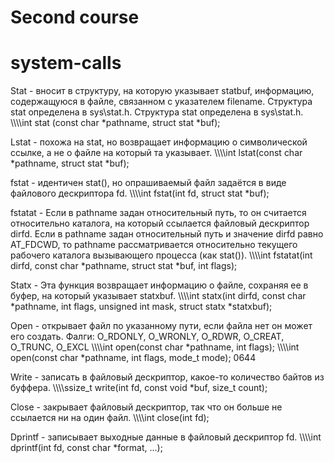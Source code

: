 # Second course
# system-calls

Stat - вносит в структуру, на которую указывает statbuf, информацию, содержащуюся в файле, связанном с указателем filename. Структура stat определена в sys\stat.h. Структура stat определена в sys\stat.h. 
\\\\\\\\int stat (const char *pathname, struct stat *buf);

Lstat - похожа на stat, но возвращает информацию о символической ссылке, а не о файле на который та указывает. 
\\\\\\\\int lstat(const char *pathname, struct stat *buf);

fstat - идентичен stat(), но опрашиваемый файл задаётся в виде файлового дескриптора fd. 
\\\\\\\\int fstat(int fd, struct stat *buf);

fstatat -  Если в pathname задан относительный путь, то он считается относительно каталога, на который ссылается файловый дескриптор dirfd.
Если в pathname задан относительный путь и значение dirfd равно AT_FDCWD, то pathname рассматривается относительно текущего рабочего каталога вызывающего процесса (как stat()). 
\\\\\\\\int fstatat(int dirfd, const char *pathname, struct stat *buf, int flags);

Statx - Эта функция возвращает информацию о файле, сохраняя ее в буфер, на который указывает statxbuf. 
\\\\\\\\int statx(int dirfd, const char *pathname, int flags, unsigned int mask, struct statx *statxbuf);

Open - открывает файл по указанному пути, если файла нет он может его создать. 
Фалги: O_RDONLY, O_WRONLY, O_RDWR, O_CREAT, O_TRUNC, O_EXCL
\\\\\\\\int open(const char *pathname, int flags);
\\\\\\\\int open(const char *pathname, int flags, mode_t mode); 0644

Write - записать в файловый дескриптор, какое-то количество байтов из буффера.
\\\\\\\\ssize_t write(int fd, const void *buf, size_t count);

Close - закрывает файловый дескриптор, так что он больше не ссылается ни на один файл. 
\\\\\\\\int close(int fd);

Dprintf - записывает выходные данные в файловый дескриптор fd. 
\\\\\\\\int dprintf(int fd, const char *format, ...);
